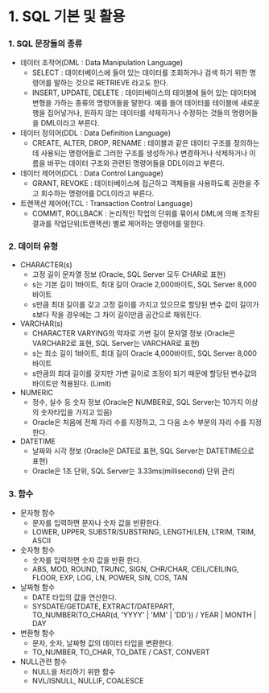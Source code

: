 # 1. SQL 기본 및 활용

### 1. SQL 문장들의 종류

- 데이터 조작어(DML : Data Manipulation Language)
  - SELECT : 데이터베이스에 들어 있는 데이터를 조회하거나 검색 하기 위한 명령어를 말하는 것으로 RETRIEVE 라고도 한다.
  - INSERT, UPDATE, DELETE : 데이터베이스의 테이블에 들어 있는 데이터에 변형을 가하는 종류의 명령어들을 말한다. 예를 들어 데이터를 테이블에 새로운 행을 집어넣거나, 원하지 않는 데이터를 삭제하거나 수정하는 것들의 명령어들을 DML이라고 부른다.
- 데이터 정의어(DDL : Data Definition Language)
  - CREATE, ALTER, DROP, RENAME : 테이블과 같은 데이터 구조를 정의하는데 사용되는 명령어들로 그러한 구조를 생성하거나 변경하거나 삭제하거나 이름을 바꾸는 데이터 구조와 관련된 명령어들을 DDL이라고 부른다.
- 데이터 제어어(DCL : Data Control Language)
  - GRANT, REVOKE : 데이터베이스에 접근하고 객체들을 사용하도록 권한을 주고 회수하는 명령어를 DCL이라고 부른다.
- 트랜잭션 제어어(TCL : Transaction Control Language)
  - COMMIT, ROLLBACK : 논리적인 작업의 단위를 묶어서 DML에 의해 조작된 결과를 작업단위(트랜잭션) 별로 제어하는 명령어를 말한다.

### 2. 데이터 유형

- CHARACTER(s)
  - 고정 길이 문자열 정보 (Oracle, SQL Server 모두 CHAR로 표현)
  - s는 기본 길이 1바이트, 최대 길이 Oracle 2,000바이트, SQL Server 8,000바이트
  - s만큼 최대 길이를 갖고 고정 길이를 가지고 있으므로 할당된 변수 값이 길이가 s보다 작을 경우에는 그 차이 길이만큼 공간으로 채워진다.
- VARCHAR(s)
  - CHARACTER VARYING의 약자로 가변 길이 문자열 정보 (Oracle은 VARCHAR2로 표현, SQL Server는 VARCHAR로 표현)
  - s는 최소 길이 1바이트, 최대 길이 Oracle 4,000바이트, SQL Server 8,000바이트
  - s만큼의 최대 길이를 갖지만 가변 길이로 조정이 되기 때문에 할당된 변수값의 바이트만 적용된다. (Limit)
- NUMERIC
  - 정수, 실수 등 숫자 정보 (Oracle은 NUMBER로, SQL Server는 10가지 이상의 숫자타입을 가지고 있음)
  - Oracle은 처음에 전체 자리 수를 지정하고, 그 다음 소수 부분의 자리 수를 지정한다.
- DATETIME
  - 날짜와 시각 정보 (Oracle은 DATE로 표현, SQL Server는 DATETIME으로 표현)
  - Oracle은 1초 단위, SQL Server는 3.33ms(millisecond) 단위 관리



### 3. 함수

- 문자형 함수
  - 문자를 입력하면 문자나 숫자 값을 반환한다.
  - LOWER, UPPER, SUBSTR/SUBSTRING, LENGTH/LEN, LTRIM, TRIM, ASCII
- 숫자형 함수
  - 숫자를 입력하면 숫자 값을 반환 한다.
  - ABS, MOD, ROUND, TRUNC, SIGN, CHR/CHAR, CEIL/CEILING, FLOOR, EXP, LOG, LN, POWER, SIN, COS, TAN
- 날짜형 함수
  - DATE 타입의 값을 연산한다.
  - SYSDATE/GETDATE, EXTRACT/DATEPART, TO_NUMBER(TO_CHAR(d, 'YYYY' | 'MM' | 'DD')) / YEAR | MONTH | DAY
- 변환형 함수
  - 문자, 숫자, 날짜형 값의 데이터 타입을 변환한다.
  - TO_NUMBER, TO_CHAR, TO_DATE / CAST, CONVERT
- NULL관련 함수
  - NULL을 처리하기 위한 함수
  - NVL/ISNULL, NULLIF, COALESCE

